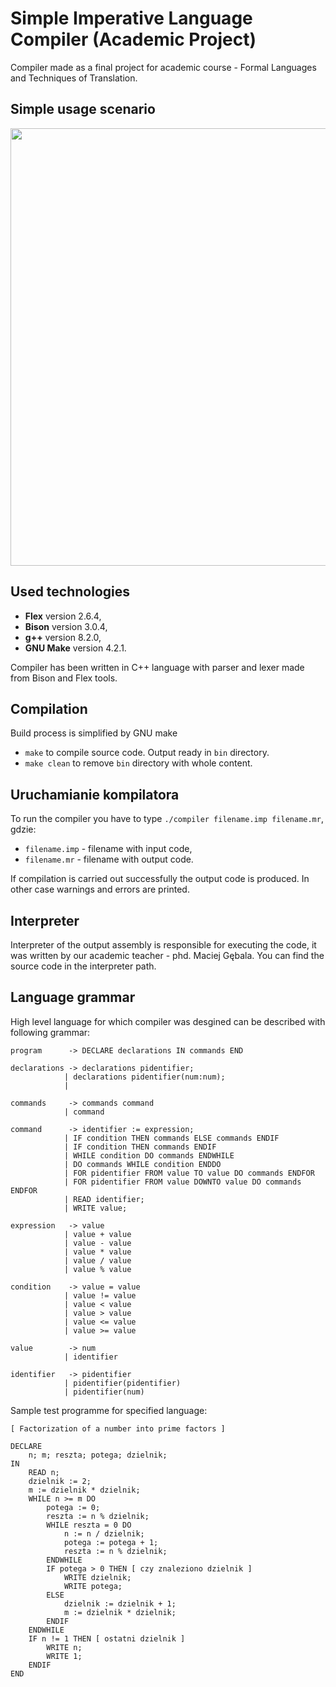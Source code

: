 # Simple Imperative Language Compiler (Academic Project)

Compiler made as a final project for academic course - Formal Languages and Techniques of Translation. 

## Simple usage scenario

<img src="https://i.imgur.com/qbICztb.gif" width="700" height="auto">

## Used technologies

- <b>Flex</b> version 2.6.4,
- <b>Bison</b> version 3.0.4,
- <b>g++</b> version 8.2.0,
- <b>GNU Make</b> version 4.2.1.

Compiler has been written in C++ language with parser and lexer made from Bison and Flex tools.

## Compilation

Build process is simplified by GNU make

- `make` to compile source code. Output ready in `bin` directory.
- `make clean` to remove `bin` directory with whole content.

## Uruchamianie kompilatora
To run the compiler you have to type `./compiler filename.imp filename.mr`, gdzie:

- `filename.imp` - filename with input code,
- `filename.mr` - filename with output code.

If compilation is carried out successfully the output code is produced. In other case warnings and errors are printed. 

## Interpreter
Interpreter of the output assembly is responsible for executing the code, it was written by our academic teacher - phd. Maciej Gębala. You can find the source code in the interpreter path.

## Language grammar
High level language for which compiler was desgined can be described with following grammar: 

    program      -> DECLARE declarations IN commands END

    declarations -> declarations pidentifier;
                | declarations pidentifier(num:num);
                | 

    commands     -> commands command
                | command

    command      -> identifier := expression;
                | IF condition THEN commands ELSE commands ENDIF
                | IF condition THEN commands ENDIF
                | WHILE condition DO commands ENDWHILE
                | DO commands WHILE condition ENDDO
                | FOR pidentifier FROM value TO value DO commands ENDFOR
                | FOR pidentifier FROM value DOWNTO value DO commands ENDFOR
                | READ identifier;
                | WRITE value;

    expression   -> value
                | value + value
                | value - value
                | value * value
                | value / value
                | value % value

    condition    -> value = value
                | value != value
                | value < value
                | value > value
                | value <= value
                | value >= value

    value        -> num
                | identifier

    identifier   -> pidentifier
                | pidentifier(pidentifier)
                | pidentifier(num)

Sample test programme for specified language:

    [ Factorization of a number into prime factors ]
    
    DECLARE
        n; m; reszta; potega; dzielnik;
    IN
        READ n;
        dzielnik := 2;
        m := dzielnik * dzielnik;
        WHILE n >= m DO
            potega := 0;
            reszta := n % dzielnik;
            WHILE reszta = 0 DO
                n := n / dzielnik;
                potega := potega + 1;
                reszta := n % dzielnik;
            ENDWHILE
            IF potega > 0 THEN [ czy znaleziono dzielnik ]
                WRITE dzielnik;
                WRITE potega;
            ELSE
                dzielnik := dzielnik + 1;
                m := dzielnik * dzielnik;
            ENDIF
        ENDWHILE
        IF n != 1 THEN [ ostatni dzielnik ]
            WRITE n;
            WRITE 1;
        ENDIF
    END

